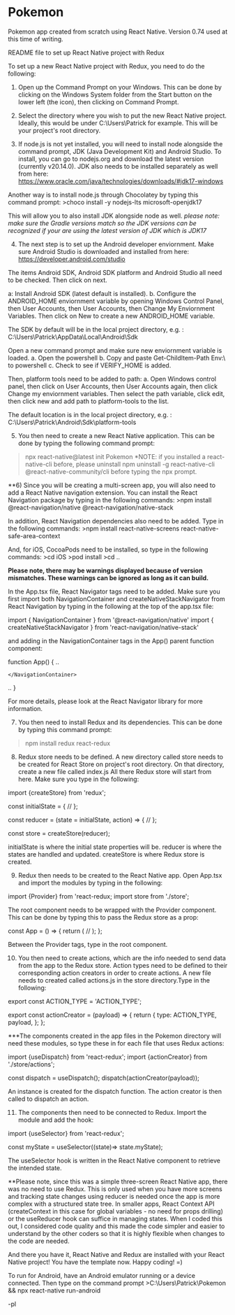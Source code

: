 # Pokemon
Pokemon app created from scratch using React Native. Version 0.74 used at this time of writing.

README file to set up React Native project with Redux


To set up a new React Native project with Redux, you need to do the following:

1) Open up the Command Prompt on your Windows. This can be done by clicking on the Windows System folder from the Start
button on the lower left (the icon), then clicking on Command Prompt. 


2) Select the directory where you wish to put the new React Native project. Ideally, this would be under C:\Users\Patrick for example. 
This will be your project's root directory.
   

3) If node.js is not yet installed, you will need to install node alongside the command prompt, JDK (Java Development Kit) and Android Studio.
To install, you can go to nodejs.org and download the latest version (currently v20.14.0). 
JDK also needs to be installed separately as well from here: https://www.oracle.com/java/technologies/downloads/#jdk17-windows

Another way is to install node.js through Chocolatey by typing this command prompt: 
     >choco install -y nodejs-lts microsoft-openjdk17

This will allow you to also install JDK alongside node as well.
*please note: make sure the Gradle versions match so the JDK versions can be recognized if your are using the latest version of JDK which is JDK17*


4) The next step is to set up the Android developer enviornment. Make sure Android Studio is downloaded and installed 
from here: https://developer.android.com/studio

The items Android SDK, Android SDK platform and Android Studio all need to be checked. Then click on next.

a: Install Android SDK (latest default is installed).
b. Configure the ANDROID_HOME enviornment variable by opening Windows Control Panel, then User Accounts, then User Accounts, 
then Change My Enviornment Variables. Then click on New to create a new ANDROID_HOME variable.

The SDK by default will be in the local project directory, e.g. : C:\Users\Patrick\AppData\Local\Android\Sdk

Open a new command prompt and make sure new enviornment variable is loaded.
a. Open the powershell
b. Copy and paste Get-ChildItem-Path Env:\ to powershell
c. Check to see if VERIFY_HOME is added.

Then, platform tools need to be added to path:
a. Open Windows control panel, then click on User Accounts, then User Accounts again, then click Change my enviornment variables. Then select 
the path variable, click edit, then click new and add path to platform-tools to the list.

The default location is in the local project directory, e.g. : C:\Users\Patrick\Android\Sdk\platform-tools


5) You then need to create a new React Native application. This can be done by typing the following command prompt:
>npx react-native@latest init Pokemon
*NOTE: if you installed a react-native-cli before, please uninstall 
  >npm uninstall -g react-native-cli @react-native-community/cli
before typing the npx prompt.

**6) Since you will be creating a multi-screen app, you will also need to add a React Native navigation extension. You can install the
React Navigation package by typing in the following commands:
	>npm install @react-navigation/native @react-navigation/native-stack

In addition, React Navigation dependencies also need to be added. Type in the following commands:
	>npm install react-native-screens react-native-safe-area-context

And, for iOS, CocoaPods need to be installed, so type in the following commands:
	>cd iOS
	>pod install
	>cd ..

**Please note, there may be warnings displayed because of version mismatches. These warnings can be ignored as long as it can build.**

In the App.tsx file, React Navigator tags need to be added. Make sure you first import both NavigationContainer and createNativeStackNavigator from 
React Navigation by typing in the following at the top of the app.tsx file:

import { NavigationContainer } from '@react-navigation/native'
import { createNativeStackNavigator } from 'react-navigation/native-stack'

and adding in the NavigationContainer tags in the App() parent function component:

function App() {
..
	<NavigationContainer>

	</NavigationContainer>
..
}

For more details, please look at the React Navigator library for more information.


7) You then need to install Redux and its dependencies. This can be done by typing this command prompt:
>npm install redux react-redux


8) Redux store needs to be defined. A new directory called store needs to be created for React Store on project's root directory. 
On that directory, create a new file called index.js
All there Redux store will start from here. Make sure you type in the following:

import {createStore} from 'redux';

const initialState = {
  //
};

const reducer = (state = initialState, action) => {
  //
};

const store = createStore(reducer);

initialState is where the initial state properties will be. reducer is where the states are handled and updated. createStore is where 
Redux store is created.

9) Redux then needs to be created to the React Native app. Open App.tsx and import the modules by typing in the following:

import {Provider} from 'react-redux;
import store from './store';

The root component needs to be wrapped with the Provider component. This can be done by typing this to pass the Redux store as a prop:

const App = () => {
    return (
       <Provider store={store}>
       //
       </Provider>
    );
};

Between the Provider tags, type in the root component. 


10) You then need to create actions, which are the info needed to send data from the app to the Redux store. Action types need 
to be defined to their corresponding action creators in order to create actions. A new file needs to created called actions.js in the 
store directory.Type in the following:

export const ACTION_TYPE = 'ACTION_TYPE';
        
export const actionCreator = (payload) => {
     return {
        type: ACTION_TYPE,
        payload,
     };
};

***The components created in the app files in the Pokemon directory will need these modules, so type these in for each file that uses Redux actions:

import {useDispatch} from 'react-redux';
import {actionCreator} from './store/actions';

const dispatch = useDispatch();
dispatch(actionCreator(payload)); 
 

An instance is created for the dispatch function. The action creator is then called to dispatch an action. 


11) The components then need to be connected to Redux. Import the module and add the hook:

import {useSelector} from 'react-redux';

const myState = useSelector((state)=> state.myState);

The useSelector hook is written in the React Native component to retrieve the intended state.

**Please note, since this was a simple three-screen React Native app, there was no need to use Redux. This is only used
when you have more screens and tracking state changes using reducer is needed once the app is more complex with a structured state tree. 
In smaller apps, React Context API (createContext in this case for global variables - no need for props drilling) 
or the useReducer hook can suffice in managing states. When I coded this out, I considered code quality and this made the code simpler and 
easier to understand by the other coders so that it is highly flexible when changes to the code are needed.


And there you have it, React Native and Redux are installed with your React Native project! You have the template now.
Happy coding! =)


To run for Android, have an Android emulator running or a device connected.
Then type on the command prompt >C:\Users\Patrick\Pokemon && npx react-native run-android   

-pl
